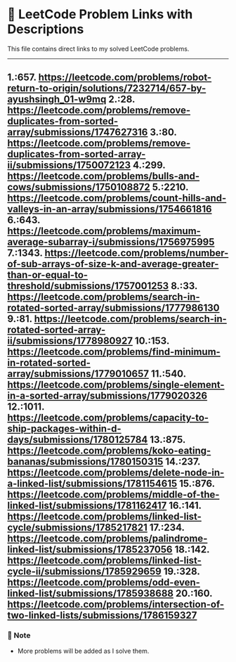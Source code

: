 # 📝 LeetCode Problem Links with Descriptions

This file contains direct links to my solved LeetCode problems. 

---
1.:657. https://leetcode.com/problems/robot-return-to-origin/solutions/7232714/657-by-ayushsingh_01-w9mq
2.:28.  https://leetcode.com/problems/remove-duplicates-from-sorted-array/submissions/1747627316
3.:80. https://leetcode.com/problems/remove-duplicates-from-sorted-array-ii/submissions/1750072123
4.:299. https://leetcode.com/problems/bulls-and-cows/submissions/1750108872
5.:2210. https://leetcode.com/problems/count-hills-and-valleys-in-an-array/submissions/1754661816
6.:643.  https://leetcode.com/problems/maximum-average-subarray-i/submissions/1756975995
7.:1343. https://leetcode.com/problems/number-of-sub-arrays-of-size-k-and-average-greater-than-or-equal-to-threshold/submissions/1757001253
8.:33. https://leetcode.com/problems/search-in-rotated-sorted-array/submissions/1777986130
9.:81. https://leetcode.com/problems/search-in-rotated-sorted-array-ii/submissions/1778980927
10.:153. https://leetcode.com/problems/find-minimum-in-rotated-sorted-array/submissions/1779010657
11.:540. https://leetcode.com/problems/single-element-in-a-sorted-array/submissions/1779020326
12.:1011. https://leetcode.com/problems/capacity-to-ship-packages-within-d-days/submissions/1780125784
13.:875. https://leetcode.com/problems/koko-eating-bananas/submissions/1780150315
14.:237. https://leetcode.com/problems/delete-node-in-a-linked-list/submissions/1781154615
15.:876. https://leetcode.com/problems/middle-of-the-linked-list/submissions/1781162417
16.:141. https://leetcode.com/problems/linked-list-cycle/submissions/1785217821
17.:234. https://leetcode.com/problems/palindrome-linked-list/submissions/1785237056
18.:142. https://leetcode.com/problems/linked-list-cycle-ii/submissions/1785929659
19.:328. https://leetcode.com/problems/odd-even-linked-list/submissions/1785938688
20.:160. https://leetcode.com/problems/intersection-of-two-linked-lists/submissions/1786159327
---

### 📌 Note  
- More problems will be added as I solve them.  
